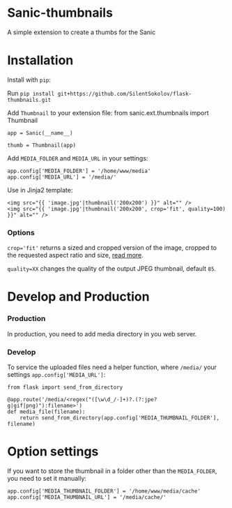 Sanic-thumbnails
===============

A simple extension to create a thumbs for the Sanic


Installation
===============
Install with ``pip``:

Run ``pip install git+https://github.com/SilentSokolov/flask-thumbnails.git``

Add ``Thumbnail`` to your extension file:
    from sanic.ext.thumbnails import Thumbnail

    app = Sanic(__name__)

    thumb = Thumbnail(app)
    
Add ``MEDIA_FOLDER`` and ``MEDIA_URL`` in your settings:

    app.config['MEDIA_FOLDER'] = '/home/www/media'
    app.config['MEDIA_URL'] = '/media/'

Use in Jinja2 template:

    <img src="{{ 'image.jpg'|thumbnail('200x200') }}" alt="" />
    <img src="{{ 'image.jpg'|thumbnail('200x200', crop='fit', quality=100) }}" alt="" />


### Options

``crop='fit'`` returns a sized and cropped version of the image, cropped to the requested aspect ratio and size, [read more](http://pillow.readthedocs.org/en/latest/reference/ImageOps.html#PIL.ImageOps.fit).

``quality=XX`` changes the quality of the output JPEG thumbnail, default ``85``.


Develop and Production
===============

### Production

In production, you need to add media directory in you web server.


### Develop
To service the uploaded files need a helper function, where ``/media/`` your settings ``app.config['MEDIA_URL']``:

    from flask import send_from_directory

    @app.route('/media/<regex("([\w\d_/-]+)?.(?:jpe?g|gif|png)"):filename>')
    def media_file(filename):
        return send_from_directory(app.config['MEDIA_THUMBNAIL_FOLDER'], filename)


Option settings
===============

If you want to store the thumbnail in a folder other than the ``MEDIA_FOLDER``, you need to set it manually:

    app.config['MEDIA_THUMBNAIL_FOLDER'] = '/home/www/media/cache'
    app.config['MEDIA_THUMBNAIL_URL'] = '/media/cache/'